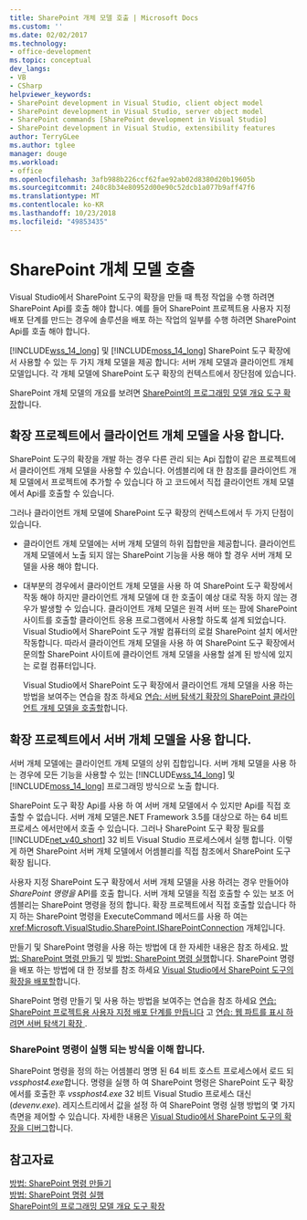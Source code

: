 ```yaml
---
title: SharePoint 개체 모델 호출 | Microsoft Docs
ms.custom: ''
ms.date: 02/02/2017
ms.technology:
- office-development
ms.topic: conceptual
dev_langs:
- VB
- CSharp
helpviewer_keywords:
- SharePoint development in Visual Studio, client object model
- SharePoint development in Visual Studio, server object model
- SharePoint commands [SharePoint development in Visual Studio]
- SharePoint development in Visual Studio, extensibility features
author: TerryGLee
ms.author: tglee
manager: douge
ms.workload:
- office
ms.openlocfilehash: 3afb988b226ccf62fae92ab02d8380d20b19605b
ms.sourcegitcommit: 240c8b34e80952d00e90c52dcb1a077b9aff47f6
ms.translationtype: MT
ms.contentlocale: ko-KR
ms.lasthandoff: 10/23/2018
ms.locfileid: "49853435"
---
```

# <a name="call-into-the-sharepoint-object-models"></a>SharePoint 개체 모델 호출
  Visual Studio에서 SharePoint 도구의 확장을 만들 때 특정 작업을 수행 하려면 SharePoint Api를 호출 해야 합니다. 예를 들어 SharePoint 프로젝트용 사용자 지정 배포 단계를 만드는 경우에 솔루션을 배포 하는 작업의 일부를 수행 하려면 SharePoint Api를 호출 해야 합니다.  
  
 [!INCLUDE[wss_14_long](../sharepoint/includes/wss-14-long-md.md)] 및 [!INCLUDE[moss_14_long](../sharepoint/includes/moss-14-long-md.md)] SharePoint 도구 확장에서 사용할 수 있는 두 가지 개체 모델을 제공 합니다: 서버 개체 모델과 클라이언트 개체 모델입니다. 각 개체 모델에 SharePoint 도구 확장의 컨텍스트에서 장단점에 있습니다.  
  
 SharePoint 개체 모델의 개요를 보려면 [SharePoint의 프로그래밍 모델 개요 도구 확장](../sharepoint/overview-of-the-programming-model-of-sharepoint-tools-extensions.md)합니다.  
  
## <a name="use-the-client-object-model-in-extension-projects"></a>확장 프로젝트에서 클라이언트 개체 모델을 사용 합니다.
 SharePoint 도구의 확장을 개발 하는 경우 다른 관리 되는 Api 집합이 같은 프로젝트에서 클라이언트 개체 모델을 사용할 수 있습니다. 어셈블리에 대 한 참조를 클라이언트 개체 모델에서 프로젝트에 추가할 수 있습니다 하 고 코드에서 직접 클라이언트 개체 모델에서 Api를 호출할 수 있습니다.  
  
 그러나 클라이언트 개체 모델에 SharePoint 도구 확장의 컨텍스트에서 두 가지 단점이 있습니다.  
  
- 클라이언트 개체 모델에는 서버 개체 모델의 하위 집합만을 제공합니다. 클라이언트 개체 모델에서 노출 되지 않는 SharePoint 기능을 사용 해야 할 경우 서버 개체 모델을 사용 해야 합니다.  
  
- 대부분의 경우에서 클라이언트 개체 모델을 사용 하 여 SharePoint 도구 확장에서 작동 해야 하지만 클라이언트 개체 모델에 대 한 호출이 예상 대로 작동 하지 않는 경우가 발생할 수 있습니다. 클라이언트 개체 모델은 원격 서버 또는 팜에 SharePoint 사이트를 호출할 클라이언트 응용 프로그램에서 사용할 하도록 설계 되었습니다. Visual Studio에서 SharePoint 도구 개발 컴퓨터의 로컬 SharePoint 설치 에서만 작동합니다. 따라서 클라이언트 개체 모델을 사용 하 여 SharePoint 도구 확장에서 문의할 SharePoint 사이트에 클라이언트 개체 모델을 사용할 설계 된 방식에 있지는 로컬 컴퓨터입니다.  
  
  Visual Studio에서 SharePoint 도구 확장에서 클라이언트 개체 모델을 사용 하는 방법을 보여주는 연습을 참조 하세요 [연습: 서버 탐색기 확장의 SharePoint 클라이언트 개체 모델을 호출할](../sharepoint/walkthrough-calling-into-the-sharepoint-client-object-model-in-a-server-explorer-extension.md)합니다.  
  
## <a name="use-the-server-object-model-in-extension-projects"></a>확장 프로젝트에서 서버 개체 모델을 사용 합니다.
 서버 개체 모델에는 클라이언트 개체 모델의 상위 집합입니다. 서버 개체 모델을 사용 하는 경우에 모든 기능을 사용할 수 있는 [!INCLUDE[wss_14_long](../sharepoint/includes/wss-14-long-md.md)] 및 [!INCLUDE[moss_14_long](../sharepoint/includes/moss-14-long-md.md)] 프로그래밍 방식으로 노출 합니다.  

 SharePoint 도구 확장 Api를 사용 하 여 서버 개체 모델에서 수 있지만 Api를 직접 호출할 수 없습니다. 서버 개체 모델은.NET Framework 3.5를 대상으로 하는 64 비트 프로세스 에서만에서 호출 수 있습니다. 그러나 SharePoint 도구 확장 필요를 [!INCLUDE[net_v40_short](../sharepoint/includes/net-v40-short-md.md)] 32 비트 Visual Studio 프로세스에서 실행 합니다. 이렇게 하면 SharePoint 서버 개체 모델에서 어셈블리를 직접 참조에서 SharePoint 도구 확장 됩니다.  
  
 사용자 지정 SharePoint 도구 확장에서 서버 개체 모델을 사용 하려는 경우 만들어야 *SharePoint 명령을* API를 호출 합니다. 서버 개체 모델을 직접 호출할 수 있는 보조 어셈블리는 SharePoint 명령을 정의 합니다. 확장 프로젝트에서 직접 호출할 있습니다 하지 하는 SharePoint 명령을 ExecuteCommand 메서드를 사용 하 여는 <xref:Microsoft.VisualStudio.SharePoint.ISharePointConnection> 개체입니다.  
  
 만들기 및 SharePoint 명령을 사용 하는 방법에 대 한 자세한 내용은 참조 하세요. [방법: SharePoint 명령 만들기](../sharepoint/how-to-create-a-sharepoint-command.md) 및 [방법: SharePoint 명령 실행](../sharepoint/how-to-execute-a-sharepoint-command.md)합니다. SharePoint 명령을 배포 하는 방법에 대 한 정보를 참조 하세요 [Visual Studio에서 SharePoint 도구의 확장을 배포할](../sharepoint/deploying-extensions-for-the-sharepoint-tools-in-visual-studio.md)합니다.  
  
 SharePoint 명령 만들기 및 사용 하는 방법을 보여주는 연습을 참조 하세요 [연습: SharePoint 프로젝트용 사용자 지정 배포 단계를 만듭니다](../sharepoint/walkthrough-creating-a-custom-deployment-step-for-sharepoint-projects.md) 고 [연습: 웹 파트를 표시 하려면 서버 탐색기 확장 ](../sharepoint/walkthrough-extending-server-explorer-to-display-web-parts.md).  
  
### <a name="understand-how-sharepoint-commands-are-executed"></a>SharePoint 명령이 실행 되는 방식을 이해 합니다.
 SharePoint 명령을 정의 하는 어셈블리 명명 된 64 비트 호스트 프로세스에서 로드 되 *vssphost4.exe*합니다. 명령을 실행 하 여 SharePoint 명령은 SharePoint 도구 확장에서를 호출한 후 *vssphost4.exe* 32 비트 Visual Studio 프로세스 대신 (*devenv.exe*). 레지스트리에서 값을 설정 하 여 SharePoint 명령 실행 방법의 몇 가지 측면을 제어할 수 있습니다. 자세한 내용은 [Visual Studio에서 SharePoint 도구의 확장을 디버그](../sharepoint/debugging-extensions-for-the-sharepoint-tools-in-visual-studio.md)합니다.  
  
## <a name="see-also"></a>참고자료
 [방법: SharePoint 명령 만들기](../sharepoint/how-to-create-a-sharepoint-command.md)   
 [방법: SharePoint 명령 실행](../sharepoint/how-to-execute-a-sharepoint-command.md)   
 [SharePoint의 프로그래밍 모델 개요 도구 확장](../sharepoint/overview-of-the-programming-model-of-sharepoint-tools-extensions.md)  
  
